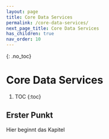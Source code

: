 ```yaml
---
layout: page
title: Core Data Services
permalink: /core-data-services/
next_page_title: Core Data Services
has_children: true
nav_order: 10
---
```


{: .no_toc}
# Core Data Services

1. TOC
{:toc}

## Erster Punkt 

Hier beginnt das Kapitel